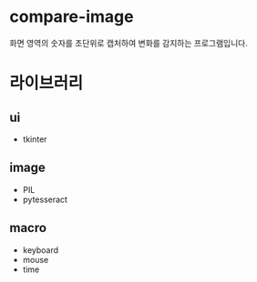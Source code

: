 # compare-image

화면 영역의 숫자를 초단위로 캡처하여 변화를 감지하는 프로그램입니다.

# 라이브러리

## ui

- tkinter

## image

- PIL
- pytesseract

## macro

- keyboard
- mouse
- time
